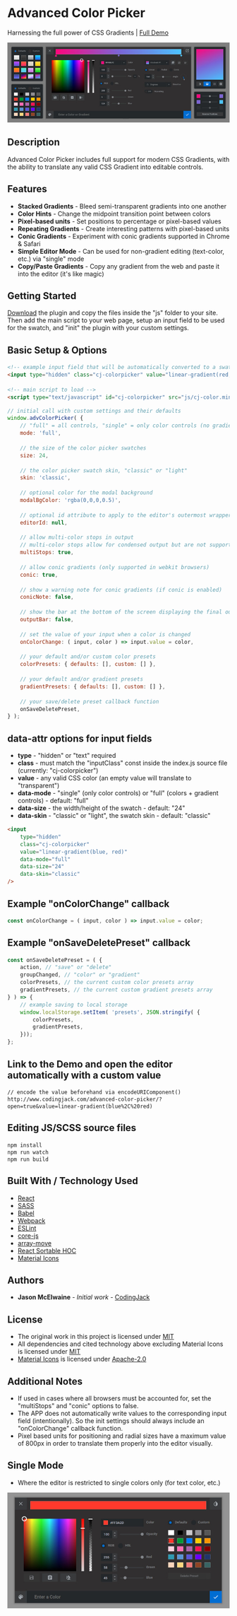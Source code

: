# Advanced Color Picker
Harnessing the full power of CSS Gradients | [Full Demo](http://www.codingjack.com/advanced-color-picker/)

![Screenshot of the Color Picker Editor in Full Mode](/screenshot.jpg)

## Description

Advanced Color Picker includes full support for modern CSS Gradients, with the ability to translate any valid CSS Gradient into editable controls.

## Features

* **Stacked Gradients** - Bleed semi-transparent gradients into one another
* **Color Hints** - Change the midpoint transition point between colors
* **Pixel-based units** - Set positions to percentage or pixel-based values 
* **Repeating Gradients** - Create interesting patterns with pixel-based units
* **Conic Gradients** - Experiment with conic gradients supported in Chrome & Safari
* **Simple Editor Mode** - Can be used for non-gradient editing (text-color, etc.) via "single" mode
* **Copy/Paste Gradients** - Copy any gradient from the web and paste it into the editor (it's like magic)

## Getting Started

[Download](https://github.com/CodingJack/Advanced-Color-Picker/raw/master/advanced_color_picker.zip) the plugin and copy the files inside the "js" folder to your site.  Then add the main script to your web page, setup an input field to be used for the swatch, and "init" the plugin with your custom settings.

## Basic Setup & Options

```html
<!-- example input field that will be automatically converted to a swatch -->
<input type="hidden" class="cj-colorpicker" value="linear-gradient(red, blue)" />

<!-- main script to load -->
<script type="text/javascript" id="cj-colorpicker" src="js/cj-color.min.js"></script>
```

```js
// initial call with custom settings and their defaults
window.advColorPicker( {
	// "full" = all controls, "single" = only color controls (no gradients)
	mode: 'full', 
	
	// the size of the color picker swatches
	size: 24, 
	
	// the color picker swatch skin, "classic" or "light"
	skin: 'classic', 
	
	// optional color for the modal background
	modalBgColor: 'rgba(0,0,0,0.5)', 
	
	// optional id attribute to apply to the editor's outermost wrapper
	editorId: null,
	
	// allow multi-color stops in output
	// multi-color stops allow for condensed output but are not supported in Edge
	multiStops: true,
	
	// allow conic gradients (only supported in webkit browsers)
	conic: true, 
	
	// show a warning note for conic gradients (if conic is enabled)
	conicNote: false, 
	
	// show the bar at the bottom of the screen displaying the final output value
	outputBar: false, 
	
	// set the value of your input when a color is changed
	onColorChange: ( input, color ) => input.value = color, 
	
	// your default and/or custom color presets
	colorPresets: { defaults: [], custom: [] }, 
	
	// your default and/or gradient presets
	gradientPresets: { defaults: [], custom: [] }, 
	
	// your save/delete preset callback function
	onSaveDeletePreset, 
} );
```

## data-attr options for input fields
* **type** - "hidden" or "text" required
* **class** - must match the "inputClass" const inside the index.js source file (currently: "cj-colorpicker")
* **value** - any valid CSS color (an empty value will translate to "transparent")
* **data-mode** - "single" (only color controls) or "full" (colors + gradient controls) - default: "full"
* **data-size** - the width/height of the swatch - default: "24"
* **data-skin** - "classic" or "light", the swatch skin - default: "classic"
```html
<input 
	type="hidden" 
	class="cj-colorpicker" 
	value="linear-gradient(blue, red)" 
	data-mode="full"
	data-size="24"
	data-skin="classic"
/>
```

## Example "onColorChange" callback
```js
const onColorChange = ( input, color ) => input.value = color;
```

## Example "onSaveDeletePreset" callback
```js
const onSaveDeletePreset = ( {
	action, // "save" or "delete"
	groupChanged, // "color" or "gradient"
	colorPresets, // the current custom color presets array
	gradientPresets, // the current custom gradient presets array
} ) => {
	// example saving to local storage
	window.localStorage.setItem( 'presets', JSON.stringify( { 
		colorPresets, 
		gradientPresets,
	}));
};
```

## Link to the Demo and open the editor automatically with a custom value
```
// encode the value beforehand via encodeURIComponent()
http://www.codingjack.com/advanced-color-picker/?open=true&value=linear-gradient(blue%2C%20red)
```

## Editing JS/SCSS source files
```
npm install
npm run watch
npm run build
```

## Built With / Technology Used

* [React](https://www.npmjs.com/package/react)
* [SASS](https://www.npmjs.com/package/sass)
* [Babel](https://www.npmjs.com/package/@babel/core)
* [Webpack](https://www.npmjs.com/package/webpack)
* [ESLint](https://www.npmjs.com/package/eslint)
* [core-js](https://www.npmjs.com/package/core-js)
* [array-move](https://www.npmjs.com/package/array-move)
* [React Sortable HOC](https://www.npmjs.com/package/react-sortable-hoc)
* [Material Icons](https://www.npmjs.com/package/material-icons)

## Authors

* **Jason McElwaine** - *Initial work* - [CodingJack](http://www.codingjack.com)

## License

* The original work in this project is licensed under [MIT](https://opensource.org/licenses/MIT)
* All dependencies and cited technology above excluding Material Icons is licensed under [MIT](https://opensource.org/licenses/MIT)
* [Material Icons](https://www.npmjs.com/package/material-icons) is licensed under [Apache-2.0](https://www.apache.org/licenses/LICENSE-2.0)

## Additional Notes

* If used in cases where all browsers must be accounted for, set the "multiStops" and "conic" options to false. 
* The APP does not automatically write values to the corresponding input field (intentionally).  So the init settings should always include an "onColorChange" callback function.
* Pixel based units for positioning and radial sizes have a maximum value of 800px in order to translate them properly into the editor visually.

## Single Mode

* Where the editor is restricted to single colors only (for text color, etc.)

![Screenshot of the Color Picker Editor in Single Mode](/single_screenshot.jpg)
